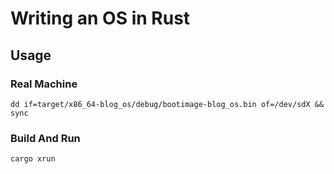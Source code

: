 # Writing an OS in Rust


## Usage

### Real Machine

```console
dd if=target/x86_64-blog_os/debug/bootimage-blog_os.bin of=/dev/sdX && sync
```

### Build And Run

```console
cargo xrun
```